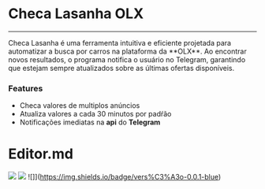 # Checa Lasanha OLX
<hr>
Checa Lasanha é uma ferramenta intuitiva e eficiente projetada para automatizar a busca por carros na plataforma da **OLX**.   Ao encontrar novos resultados, o programa notifica o usuário no Telegram, garantindo que estejam sempre atualizados sobre as últimas ofertas disponíveis. 


### Features

- Checa valores de multiplos anúncios
- Atualiza valores a cada 30 minutos por padŕão
- Notificações imediatas na **api** do **Telegram**

# Editor.md

![](https://i.imgur.com/TWMNGBp.png)
![](https://img.shields.io/github/stars/pedro287ha/ChecaLasanha) ![]](https://img.shields.io/badge/vers%C3%A3o-0.0.1-blue) 



